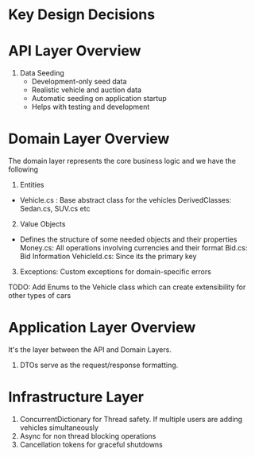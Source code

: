 # Key Design Decisions

# API Layer Overview

1. Data Seeding
   - Development-only seed data
   - Realistic vehicle and auction data
   - Automatic seeding on application startup
   - Helps with testing and development

# Domain Layer Overview

The domain layer represents the core business logic and we have the following

1. Entities
- Vehicle.cs : Base abstract class for the vehicles
    DerivedClasses: Sedan.cs, SUV.cs etc

2. Value Objects
- Defines the structure of some needed objects and their properties
    Money.cs: All operations involving currencies and their format
    Bid.cs: Bid Information
    VehicleId.cs: Since its the primary key

3. Exceptions: Custom exceptions for domain-specific errors

TODO: Add Enums to the Vehicle class which can create extensibility for other types of cars

# Application Layer Overview
It's the layer between the API and Domain Layers.

1. DTOs serve as the request/response formatting. 

# Infrastructure Layer

1. ConcurrentDictionary for Thread safety. If multiple users are adding vehicles simultaneously
2. Async for non thread blocking operations
3. Cancellation tokens for graceful shutdowns